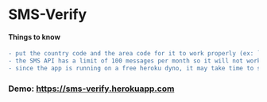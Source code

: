 # SMS-Verify

#### Things to know
```diff
- put the country code and the area code for it to work properly (ex: `1XXXXXXX` for a Canadian / US number) 
- the SMS API has a limit of 100 messages per month so it will not work if the limit has been reached
- since the app is running on a free heroku dyno, it may take time to start up initially
```

### Demo: https://sms-verify.herokuapp.com

